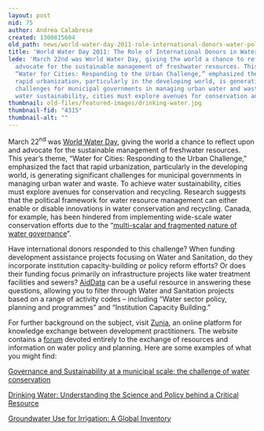 ```yaml
---
layout: post
nid: 75
author: Andrea Calabrese
created: 1300815604
old_path: news/world-water-day-2011-role-international-donors-water-policy
title: 'World Water Day 2011: The Role of International Donors in Water Policy'
lede: 'March 22nd was World Water Day, giving the world a chance to reflect upon and
  advocate for the sustainable management of freshwater resources. This year’s theme,
  “Water for Cities: Responding to the Urban Challenge,” emphasized the fact that
  rapid urbanization, particularly in the developing world, is generating significant
  challenges for municipal governments in managing urban water and waste. To achieve
  water sustainability, cities must explore avenues for conservation and recycling.'
thumbnail: old-files/featured-images/drinking-water.jpg
thumbnail-fid: "4315"
thumbnail-alt: ""
---
```


March 22<sup>nd</sup> was [World Water Day](http://www.worldwaterday.org/), giving the world a chance to reflect upon and advocate for the sustainable management of freshwater resources. This year’s theme, “Water for Cities: Responding to the Urban Challenge,” emphasized the fact that rapid urbanization, particularly in the developing world, is generating significant challenges for municipal governments in managing urban water and waste. To achieve water sustainability, cities must explore avenues for conservation and recycling. Research suggests that the political framework for water resource management can either enable or disable innovations in water conservation and recycling. Canada, for example, has been hindered from implementing wide-scale water conservation efforts due to the “[multi-scalar and fragmented nature of water governance](http://bit.ly/eEFqBo)”.

Have international donors responded to this challenge? When funding development assistance projects focusing on Water and Sanitation, do they incorporate institution capacity-building or policy reform efforts? Or does their funding focus primarily on infrastructure projects like water treatment facilities and sewers? [AidData](http://www.aiddata.org) can be a useful resource in answering these questions, allowing you to filter through Water and Sanitation projects based on a range of activity codes – including “Water sector policy, planning and programmes” and “Institution Capacity Building.”

For further background on the subject, visit [Zunia](http://www.zunia.org), an online platform for knowledge exchange between development practitioners. The website contains a [forum](http://zunia.org/cat/water/) devoted entirely to the exchange of resources and information on water policy and planning. Here are some examples of what you might find:

[Governance and Sustainability at a municipal scale: the challenge of water conservation](http://bit.ly/eEFqBo)

[Drinking Water: Understanding the Science and Policy behind a Critical Resource](http://bit.ly/fHkYSH)

[Groundwater Use for Irrigation: A Global Inventory](http://bit.ly/fCJ2Au)
